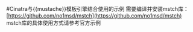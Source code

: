 #Cinatra与{{mustache}}模板引擎结合使用的示例
需要编译并安装mstch库：[https://github.com/no1msd/mstch](https://github.com/no1msd/mstch)  
mstch库的具体使用方式请参考官方示例
